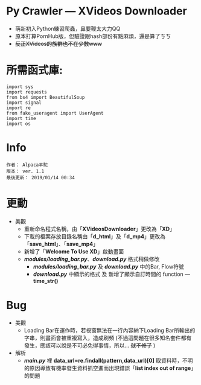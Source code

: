 # Py Crawler — XVideos Downloader
 - 萌新初入Python練習爬蟲，鼻要鞭太大力QQ
 - 原本打算PornHub版，但驗證跟hash部份有點麻煩，還是算了ㄎㄎ
 - <del>反正XVideos的族群也不在少數www</del>

# 所需函式庫:
    import sys
    import requests
    from bs4 import BeautifulSoup
    import signal
    import re
    from fake_useragent import UserAgent
    import time
    import os

# Info
    作者： Alpaca羊駝
    版本： ver. 1.1
    最後更新： 2019/01/14 00:34
    

# 更動
 - 美觀
   - 重新命名程式名稱，由「**XVideosDownloader**」更改為「**XD**」
   - 下載的檔案存放目錄名稱由「**d_html**」及「**d_mp4**」更改為「**save_html**」、「**save_mp4**」
   - 新增了「**Welcome To Use XD**」啟動畫面
   - ***modules/loading_bar.py***、***download.py*** 格式稍做修改
     - ***modules/loading_bar.py*** 及 ***download.py*** 中的Bar, Flow符號
     - ***download.py*** 中顯示的格式 及 新增了顯示自訂時間的 function — **time_str()**
    

# Bug
 - 美觀
     - Loading Bar在運作時，若視窗無法在一行內容納下Loading Bar所輸出的字串，則畫面會被重複寫入，造成刷頻 (不過這問題在很多知名套件都有發生，應該可以說是不可必免得事情，所以... <del>就不修了</del>  )
 - 解析
     - ***main.py*** 裡 **data_url=re.findall(pattern,data_url)[0]** 取資料時，不明的原因導致有機率發生資料抓空進而出現錯誤「**list index out of range**」的問題

